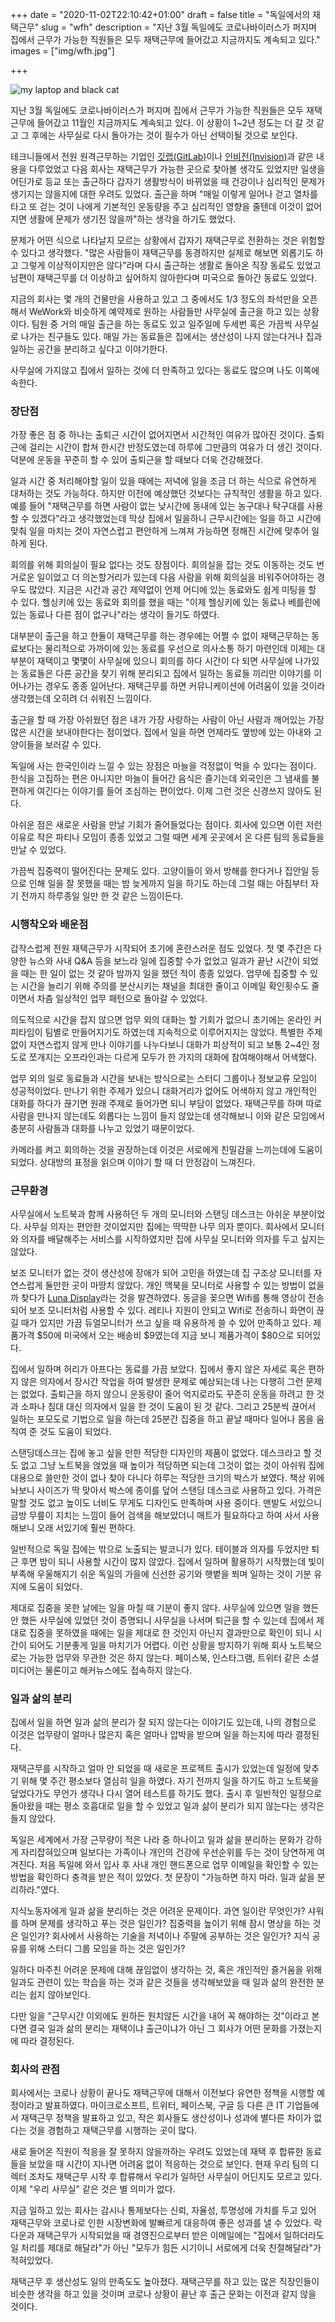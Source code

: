 +++
date = "2020-11-02T22:10:42+01:00"
draft = false
title = "독일에서의 재택근무"
slug = "wfh"
description = "지난 3월 독일에도 코로나바이러스가 퍼지며 집에서 근무가 가능한 직원들은 모두 재택근무에 들어갔고 지금까지도 계속되고 있다."
images = ["img/wfh.jpg"]

+++

<img src="/img/wfh.jpg" alt="my laptop and black cat" />

지난 3월 독일에도 코로나바이러스가 퍼지며 집에서 근무가 가능한 직원들은 모두 재택근무에 들어갔고 11월인 지금까지도 계속되고 있다. 이 상황이 1~2년 정도는 더 갈 것 같고 그 후에는 사무실로 다시 돌아가는 것이 필수가 아닌 선택이될 것으로 보인다. 

테크니들에서 전원 원격근무하는 기업인 [깃랩(GitLab)](https://techneedle.com/archives/36570)이나 [인비전(Invision)](https://techneedle.com/archives/36360)과 같은 내용을 다루었었고 다음 회사는 재택근무가 가능한 곳으로 찾아볼 생각도 있었지만 일생을 어딘가로 등교 또는 출근하다 갑자기 생활방식이 바뀌었을 때 건강이나 심리적인 문제가 생기지는 않을지에 대한 우려도 있었다. 출근을 하며 "매일 이렇게 일어나 걷고 열차를 타고 또 걷는 것이 나에게 기본적인 운동량을 주고 심리적인 영향을 줄텐데 이것이 없어지면 생활에 문제가 생기진 않을까"하는 생각을 하기도 했었다. 

문제가 어떤 식으로 나타날지 모르는 상황에서 갑자기 재택근무로 전환하는 것은 위험할 수 있다고 생각했다. "많은 사람들이 재택근무를 동경하지만 실제로 해보면 외롭기도 하고 그렇게 이상적이지만은 않다"라며 다시 출근하는 생활로 돌아온 직장 동료도 있었고 남편이 재택근무를 더 이상하고 싶어하지 않아한다며 미국으로 돌아간 동료도 있었다.

지금의 회사는 몇 개의 건물만을 사용하고 있고 그 중에서도 1/3 정도의 좌석만을 오픈해서 WeWork와 비슷하게 예약제로 원하는 사람들만 사무실에 출근을 하고 있는 상황이다. 팀원 중 거의 매일 출근을 하는 동료도 있고 일주일에 두세번 혹은 가끔씩 사무실로 나가는 친구들도 있다. 매일 가는 동료들은 집에서는 생산성이 나지 않는다거나 집과 일하는 공간을 분리하고 싶다고 이야기한다. 

사무실에 가지않고 집에서 일하는 것에 더 만족하고 있다는 동료도 많으며 나도 이쪽에 속한다.

### 장단점

가장 좋은 점 중 하나는 출퇴근 시간이 없어지면서 시간적인 여유가 많아진 것이다. 출퇴근에 걸리는 시간이 합쳐 한시간 반정도였는데 하루에 그만큼의 여유가 더 생긴 것이다. 덕분에 운동을 꾸준히 할 수 있어 출퇴근을 할 때보다 더욱 건강해졌다. 

일과 시간 중 처리해야할 일이 있을 때에는 저녁에 일을 조금 더 하는 식으로 유연하게 대처하는 것도 가능하다. 하지만 이전에 예상했던 것보다는 규칙적인 생활을 하고 있다. 예를 들어 "재택근무를 하면 사람이 없는 낮시간에 동내에 있는 농구대나 탁구대를 사용할 수 있겠다"라고 생각했었는데 막상 집에서 일을하니 근무시간에는 일을 하고 시간에 맞춰 일을 마치는 것이 자연스럽고 편안하게 느껴져 가능하면 정해진 시간에 맞추어 일하게 된다.

회의를 위해 회의실이 필요 없다는 것도 장점이다. 회의실을 잡는 것도 이동하는 것도 번거로운 일이었고 더 의논할거리가 있는데 다음 사람을 위해 회의실을 비워주어야하는 경우도 많았다. 지금은 시간과 공간 제약없이 언제 어디에 있는 동료와도 쉽게 미팅을 할 수 있다. 헬싱키에 있는 동료와 회의를 했을 때는 "이제 헬싱키에 있는 동료나 베를린에 있는 동료나 다른 점이 없구나"라는 생각이 들기도 하였다. 

대부분이 출근을 하고 한둘이 재택근무를 하는 경우에는 어쩔 수 없이 재택근무하는 동료보다는 물리적으로 가까이에 있는 동료를 우선으로 의사소통 하기 마련인데 이제는 대부분이 재택이고 몇몇이 사무실에 있으니 회의를 하다 시간이 다 되면 사무실에 나가있는 동료들은 다른 공간을 찾기 위해 분리되고 집에서 일하는 동료들 끼리만 이야기를 이어나가는 경우도 종종 일어난다. 재택근무를 하면 커뮤니케이션에 어려움이 있을 것이라 생각했는데 오히려 더 쉬워진 느낌이다.

출근을 할 때 가장 아쉬웠던 점은 내가 가장 사랑하는 사람이 아닌 사람과 깨어있는 가장 많은 시간을 보내야한다는 점이었다. 집에서 일을 하면 언제라도 옆방에 있는 아내와 고양이들을 보러갈 수 있다.

독일에 사는 한국인이라 느낄 수 있는 장점은 마늘을 걱정없이 먹을 수 있다는 점이다. 한식을 고집하는 편은 아니지만 마늘이 들어간 음식은 즐기는데 외국인은 그 냄새를 불편하게 여긴다는 이야기를 들어 조심하는 편이었다. 이제 그런 것은 신경쓰지 않아도 된다.

아쉬운 점은 새로운 사람을 만날 기회가 줄어들었다는 점이다. 회사에 있으면 이런 저런 이유로 작은 파티나 모임이 종종 있었고 그럴 때면 세계 곳곳에서 온 다른 팀의 동료들을 만날 수 있었다. 

가끔씩 집중력이 떨어진다는 문제도 있다. 고양이들이 와서 방해를 한다거나 집안일 등으로 인해 일을 잘 못했을 때는 밤 늦게까지 일을 하기도 하는데 그럴 때는 아침부터 자기 전까지 하루종일 일만 한 것 같은 느낌이든다.

### 시행착오와 배운점

갑작스럽게 전원 재택근무가 시작되어 초기에 혼란스러운 점도 있었다. 첫 몇 주간은 다양한 뉴스와 사내 Q&A 등을 보느라 일에 집중할 수가 없었고 일과가 끝난 시간이 되었을 때는 한 일이 없는 것 같아 밤까지 일을 했던 적이 종종 있었다. 업무에 집중할 수 있는 시간을 늘리기 위해 주의를 분산시키는 채널을 최대한 줄이고 이메일 확인횟수도 줄이면서 차츰 일상적인 업무 패턴으로 돌아갈 수 있었다.

의도적으로 시간을 잡지 않으면 업무 외의 대화는 할 기회가 없으니 초기에는 온라인 커피타임이 팀별로 만들어지기도 하였는데 지속적으로 이루어지지는 않았다. 특별한 주제없이 자연스럽지 않게 만나 이야기를 나누다보니 대화가 피상적이 되고 보통 2~4인 정도로 쪼개지는 오프라인과는 다르게 모두가 한 가지의 대화에 참여해야해서 어색했다.

업무 외의 일로 동료들과 시간을 보내는 방식으로는 스터디 그룹이나 정보교류 모임이 성공적이었다. 만나기 위한 주제가 있으니 대화거리가 없어도 어색하지 않고 개인적인 대화를 하다가 끊기면 원래 주제로 들어가면 되니 부담이 없었다. 재택근무를 하며 따로 사람을 만나지 않는데도 외롭다는 느낌이 들지 않았는데 생각해보니 이와 같은 모임에서 충분히 사람들과 대화를 나누고 있었기 때문이었다.

카메라를 켜고 회의하는 것을 권장하는데 이것은 서로에게 친밀감을 느끼는데에 도움이 되었다. 상대방의 표정을 읽으며 이야기 할 때 더 안정감이 느껴진다. 

### 근무환경 

사무실에서 노트북과 함께 사용하던 두 개의 모니터와 스탠딩 데스크는 아쉬운 부분이었다. 사무실 의자는 편안한 것이었지만 집에는 딱딱한 나무 의자 뿐이다. 회사에서 모니터와 의자를 배달해주는 서비스를 시작하였지만 집에 사무실 모니터와 의자를 두고 싶지는 않았다.

보조 모니터가 없는 것이 생산성에 장애가 되어 고민을 하였는데 집 구조상 모니터를 자연스럽게 둘만한 곳이 마땅치 않았다. 개인 맥북을 모니터로 사용할 수 있는 방법이 없을까 찾다가 [Luna Display](https://astropad.com/product/lunadisplay/)라는 것을 발견하였다. 동글을 꽂으면 Wifi를 통해 영상이 전송되어 보조 모니터처럼 사용할 수 있다. 레티나 지원이 안되고 Wifi로 전송하니 화면이 끊길 때가 있지만 가끔 듀얼모니터가 쓰고 싶을 때 유용하게 쓸 수 있어 만족하고 있다. 제품가격 $50에 미국에서 오는 배송비 $9였는데 지금 보니 제품가격이 $80으로 되어있다. 

집에서 일하며 허리가 아프다는 동료를 가끔 보았다. 집에서 좋지 않은 자세로 혹은 편하지 않은 의자에서 장시간 작업을 하여 발생한 문제로 예상되는데 나는 다행히 그런 문제는 없었다. 출퇴근을 하지 않으니 운동량이 줄어 억지로라도 꾸준히 운동을 하려고 한 것과 소파나 침대 대신 의자에서 일을 한 것이 도움이 된 것 같다. 그리고 25분씩 끊어서 일하는 포모도로 기법으로 일을 하는데 25분간 집중을 하고 끝날 때마다 일어나 몸을 움직여 준 것도 도움이 되었다.

스탠딩데스크는 집에 놓고 싶을 만한 적당한 디자인의 제품이 없었다. 데스크라고 할 것도 없고 그냥 노트북을 얹었을 때 높이가 적당하면 되는데 그것이 없는 것이 아쉬워 집에 대용으로 쓸만한 것이 없나 찾아 다니다 하루는 적당한 크기의 박스가 보였다. 책상 위에 놔보니 사이즈가 딱 맞아서 박스에 종이를 덮어 스탠딩 데스크로 사용하고 있다. 가격은 말할 것도 없고 높이도 너비도 무게도 디자인도 만족하며 사용 중이다. 맨발도 서있으니 금방 무릎이 지치는 느낌이 들어 검색을 해보았더니 매트가 필요하다고 하여 사서 사용해보니 오래 서있기에 훨씬 편하다.

일반적으로 독일 집에는 밖으로 노출되는 발코니가 있다. 테이블과 의자를 두었지만 퇴근 후면 밤이 되니 사용할 시간이 많지 않았다. 집에서 일하며 활용하기 시작했는데 빛이 부족해 우울해지기 쉬운 독일의 가을에 신선한 공기와 햇볕을 쬐며 일하는 것이 기분 유지에 도움이 되었다. 

제대로 집중을 못한 날에는 일을 마칠 때 기분이 좋지 않다. 사무실에 있으면 일을 했든 안 했든 사무실에 있었던 것이 증명되니 사무실을 나서며 퇴근을 할 수 있는데 집에서 제대로 집중을 못하였을 때에는 일을 제대로 한 것인지 아닌지 결과만으로 확인이 되니 시간이 되어도 기분좋게 일을 마치기가 어렵다. 이런 상황을 방지하기 위해 회사 노트북으로는 가능한 업무와 무관한 것은 하지 않는다. 페이스북, 인스타그램, 트위터 같은 소셜미디어는 물론이고 해커뉴스에도 접속하지 않는다. 

### 일과 삶의 분리

집에서 일을 하면 일과 삶의 분리가 잘 되지 않는다는 이야기도 있는데, 나의 경험으로 이것은 업무량이 얼마나 많은지 혹은 얼마나 압박을 받으며 일을 하는지에 따라 결정된다.

재택근무를 시작하고 얼마 안 되었을 때 새로운 프로젝트 출시가 있었는데 일정에 맞추기 위해 몇 주간 평소보다 열심히 일을 하였다. 자기 전까지 일을 하기도 하고 노트북을 덮었다가도 무언가 생각나 다시 열어 테스트를 하기도 했다. 출시 후 일반적인 일정으로 돌아왔을 때는 평소 호흡대로 일을 할 수 있었고 일과 삶이 분리가 되지 않는다는 생각은 들지 않았다. 

독일은 세계에서 가장 근무량이 적은 나라 중 하나이고 일과 삶을 분리하는 문화가 강하게 자리잡혀있으며 일보다는 가족이나 개인의 건강에 우선순위를 두는 것이 당연하게 여겨진다. 처음 독일에 와서 입사 후 사내 개인 핸드폰으로 업무 이메일을 확인할 수 있는 방법을 확인하다 충격을 받은 적이 있었다. 첫 문장이 "가능하면 하지 마라. 일과 삶을 분리하라."였다.

지식노동자에게 일과 삶을 분리하는 것은 어려운 문제이다. 과연 일이란 무엇인가? 샤워를 하며 문제를 생각하고 푸는 것은 일인가? 집중력을 높이기 위해 잠시 명상을 하는 것은 일인가? 회사에서 사용하는 기술을 저녁이나 주말에 공부하는 것은 일인가? 지식 공유를 위해 스터디 그룹 모임을 하는 것은 일인가? 

일하다 마주친 어려운 문제에 대해 끊임없이 생각하는 것, 혹은 개인적인 즐거움을 위해 일과도 관련이 있는 학습을 하는 것과 같은 것들을 생각해보았을 때 일과 삶의 완전한 분리는 쉽지 않아보인다.

다만 일을 "근무시간 이외에도 원하든 원치않든 시간을 내어 꼭 해야하는 것"이라고 본다면 결국 일과 삶의 분리는 재택이냐 출근이냐가 아닌 그 회사가 어떤 문화를 가졌는지에 따라 결정된다.

### 회사의 관점

회사에서는 코로나 상황이 끝나도 재택근무에 대해서 이전보다 유연한 정책을 시행할 예정이라고 발표하였다. 마이크로소프트, 트위터, 페이스북, 구글 등 다른 큰 IT 기업들에서 재택근무 정책을 발표하고 있고, 작은 회사들도 생산성이나 성과에 별다른 차이가 없다는 것을 경험하고 재택근무를 시행하는 곳이 많다. 

새로 들어온 직원이 적응을 잘 못하지 않을까하는 우려도 있었는데 재택 후 합류한 동료들을 보았을 때 시간이 지나면 어려움 없이 적응하는 것으로 보인다. 현재 우리 팀의 디렉터 조차도 재택근무 시작 후 합류해서 우리가 일하던 사무실이 어딘지도 모르고 있다. 이제 "우리 사무실" 같은 것은 별 의미가 없다.

지금 일하고 있는 회사는 감시나 통제보다는 신뢰, 자율성, 투명성에 가치를 두고 있어 재택근무와 코로나로 인한 시장변화에 발빠르게 대응하여 좋은 성과를 낼 수 있었다. 락다운과 재택근무가 시작되었을 때 경영진으로부터 받은 이메일에는 "집에서 일하더라도 일 처리를 제대로 해달라"가 아닌 "모두가 힘든 시기이니 서로에게 더욱 친절해달라"가 적혀있었다. 

재택근무 후 생산성도 일의 만족도도 높아졌다. 재택근무를 하고 있는 많은 직장인들이 비슷한 생각을 하고 있을 것이며 코로나 상황이 끝난 후 출근 문화는 이전과 같지 않을 것이다.
